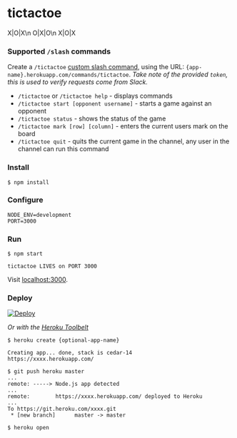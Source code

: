 # tictactoe
X|O|X\n
O|X|O\n
X|O|X


### Supported `/slash` commands

Create a `/tictactoe` [custom slash command](https://api.slack.com/slash-commands), using the URL: `{app-name}.herokuapp.com/commands/tictactoe`. *Take note of the provided `token`, this is used to verify requests come from Slack.*

- `/tictactoe` or `/tictactoe help` - displays commands
- `/tictactoe start [opponent username]` - starts a game against an opponent
- `/tictactoe status` - shows the status of the game
- `/tictactoe mark [row] [column]` - enters the current users mark on the board
- `/tictactoe quit` - quits the current game in the channel, any user in the channel can run this command

### Install

```shell
$ npm install
```

### Configure

```shell
NODE_ENV=development
PORT=3000
```
### Run

```shell
$ npm start

tictactoe LIVES on PORT 3000
```

Visit [localhost:3000](http://localhost:3000).

### Deploy

[![Deploy](https://www.herokucdn.com/deploy/button.svg)](https://heroku.com/deploy)

_Or with the [Heroku Toolbelt](https://toolbelt.heroku.com)_

```shell
$ heroku create {optional-app-name}

Creating app... done, stack is cedar-14
https://xxxx.herokuapp.com/

$ git push heroku master
...
remote: -----> Node.js app detected
...
remote:        https://xxxx.herokuapp.com/ deployed to Heroku
...
To https://git.heroku.com/xxxx.git
 * [new branch]      master -> master

$ heroku open
```
